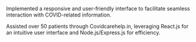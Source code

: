 Implemented a responsive and user-friendly interface to facilitate seamless interaction with COVID-related information.
 
Assisted over 50 patients through Covidcarehelp.in, leveraging React.js for an intuitive user interface and Node.js/Express.js for efficiency.
